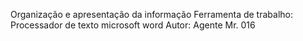Organização e apresentação da informação
Ferramenta de trabalho: Processador de texto microsoft word
Autor: Agente Mr. 016
